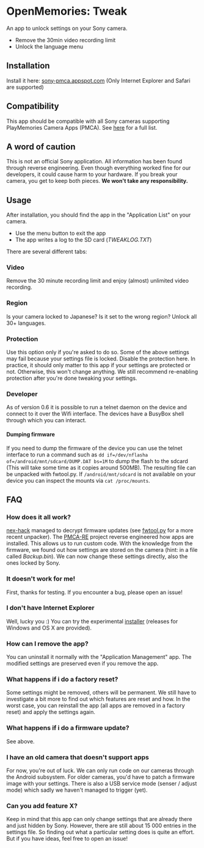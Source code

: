 # OpenMemories: Tweak
An app to unlock settings on your Sony camera.
* Remove the 30min video recording limit
* Unlock the language menu

## Installation
Install it here: [sony-pmca.appspot.com](https://sony-pmca.appspot.com/apps) (Only Internet Explorer and Safari are supported)

## Compatibility
This app should be compatible with all Sony cameras supporting PlayMemories Camera Apps (PMCA). See [here](https://github.com/ma1co/OpenMemories-Framework/blob/master/docs/Cameras.md) for a full list.

## A word of caution
This is not an official Sony application. All information has been found through reverse engineering. Even though everything worked fine for our developers, it could cause harm to your hardware. If you break your camera, you get to keep both pieces. **We won't take any responsibility.**

## Usage
After installation, you should find the app in the "Application List" on your camera.

* Use the menu button to exit the app
* The app writes a log to the SD card (*TWEAKLOG.TXT*)

There are several different tabs:

### Video
Remove the 30 minute recording limit and enjoy (almost) unlimited video recording.

### Region
Is your camera locked to Japanese? Is it set to the wrong region? Unlock all 30+ languages.

### Protection
Use this option only if you're asked to do so. Some of the above settings may fail because your settings file is locked. Disable the protection here. In practice, it should only matter to this app if your settings are protected or not. Otherwise, this won't change anything. We still recommend re-enabling protection after you're done tweaking your settings.

### Developer
As of version 0.6 it is possible to run a telnet daemon on the device and connect to it over the Wifi interface. The devices have a BusyBox shell through which you can interact.

#### Dumping firmware
If you need to dump the firmware of the device you can use the telnet interface to run a command such as `dd if=/dev/nflasha of=/android/mnt/sdcard/DUMP.DAT bs=1M` to dump the flash to the sdcard (This will take some time as it copies around 500MB). The resulting file can be unpacked with fwtool.py. If `/android/mnt/sdcard` is not available on your device you can inspect the mounts via `cat /proc/mounts`.

## FAQ
### How does it all work?
[nex-hack](http://www.nex-hack.info/) managed to decrypt firmware updates (see [fwtool.py](https://github.com/ma1co/fwtool.py) for a more recent unpacker). The [PMCA-RE](https://github.com/ma1co/Sony-PMCA-RE) project reverse engineered how apps are installed. This allows us to run custom code. With the knowledge from the firmware, we found out how settings are stored on the camera (hint: in a file called *Backup.bin*). We can now change these settings directly, also the ones locked by Sony.

### It doesn't work for me!
First, thanks for testing. If you encounter a bug, please open an issue!

### I don't have Internet Explorer
Well, lucky you :) You can try the experimental [installer](https://github.com/ma1co/Sony-PMCA-RE#local-installer) (releases for Windows and OS X are provided).

### How can I remove the app?
You can uninstall it normally with the "Application Management" app. The modified settings are preserved even if you remove the app.

### What happens if i do a factory reset?
Some settings might be removed, others will be permanent. We still have to investigate a bit more to find out which features are reset and how. In the worst case, you can reinstall the app (all apps are removed in a factory reset) and apply the settings again.

### What happens if i do a firmware update?
See above.

### I have an old camera that doesn't support apps
For now, you're out of luck. We can only run code on our cameras through the Android subsystem. For older cameras, you'd have to patch a firmware image with your settings. There is also a USB service mode (senser / adjust mode) which sadly we haven't managed to trigger (yet).

### Can you add feature X?
Keep in mind that this app can only change settings that are already there and just hidden by Sony. However, there are still about 15 000 entries in the settings file. So finding out what a particular setting does is quite an effort. But if you have ideas, feel free to open an issue!
